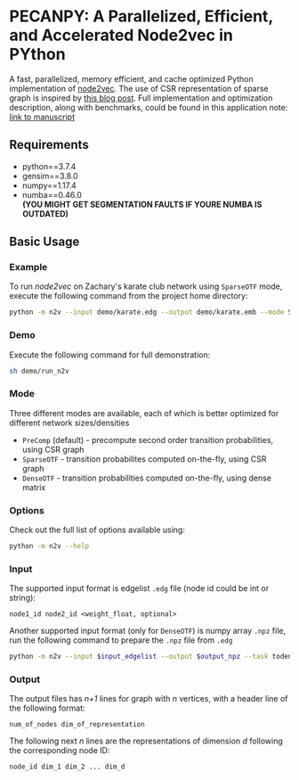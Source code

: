 # PECANPY: A Parallelized, Efficient, and Accelerated Node2vec in PYthon

A fast, parallelized, memory efficient, and cache optimized Python implementation of [node2vec](https://github.com/aditya-grover/node2vec). The use of CSR representation of sparse graph is inspired by [this blog post](https://www.singlelunch.com/2019/08/01/700x-faster-node2vec-models-fastest-random-walks-on-a-graph/). Full implementation and optimization description, along with benchmarks, could be found in this application note: [link to manuscript]()

## Requirements

* python==3.7.4
* gensim==3.8.0
* numpy==1.17.4
* numba==0.46.0  
**(YOU MIGHT GET SEGMENTATION FAULTS IF YOURE NUMBA IS OUTDATED)**

## Basic Usage

### Example

To run *node2vec* on Zachary's karate club network using `SparseOTF` mode, execute the following command from the project home directory:

```bash
python -m n2v --input demo/karate.edg --output demo/karate.emb --mode SparseOTF
```

### Demo

Execute the following command for full demonstration:

```bash
sh demo/run_n2v
```

### Mode

Three different modes are available, each of which is better optimized for different network sizes/densities

* `PreComp` (default) - precompute second order transition probabilities, using CSR graph
* `SparseOTF` - transition probabilites computed on-the-fly, using CSR graph
* `DenseOTF` - transition probabilities computed on-the-fly, using dense matrix

### Options

Check out the full list of options available using:
```bash
python -m n2v --help
```

### Input

The supported input format is edgelist `.edg` file (node id could be int or string):

```
node1_id node2_id <weight_float, optional>
```

Another supported input format (only for `DenseOTF`) is numpy array `.npz` file, run the following command to prepare the `.npz` file from `.edg`

```bash
python -m n2v --input $input_edgelist --output $output_npz --task todense
```

### Output

The output files has *n+1* lines for graph with *n* vertices, with a header line of the following format:

```
num_of_nodes dim_of_representation
```

The following  next *n* lines are the representations of dimension *d* following the corresponding node ID:

```
node_id dim_1 dim_2 ... dim_d
```

